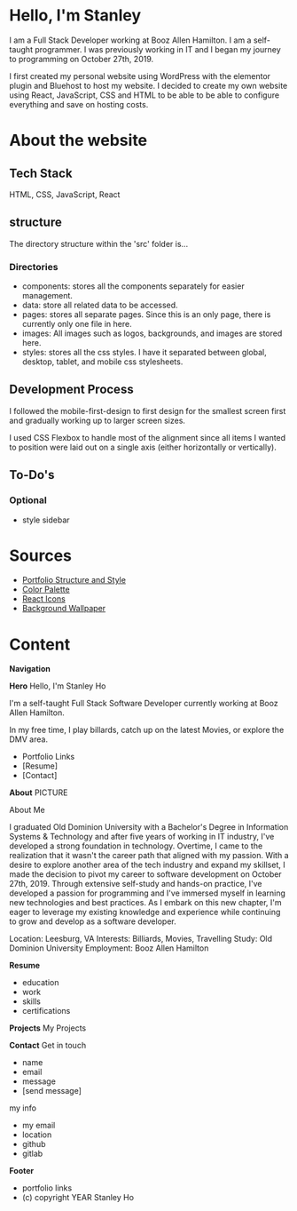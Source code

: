 # Hello, I'm Stanley

I am a Full Stack Developer working at Booz Allen Hamilton. I am a self-taught programmer. I was previously working in IT and I began my journey to programming on October 27th, 2019.

I first created my personal website using WordPress with the elementor plugin and Bluehost to host my website. I decided to create my own website using React, JavaScript, CSS and HTML to be able to be able to configure everything and save on hosting costs.

# About the website

## Tech Stack

HTML, CSS, JavaScript, React

## structure

The directory structure within the 'src' folder is...

### Directories

- components: stores all the components separately for easier management.
- data: store all related data to be accessed.
- pages: stores all separate pages. Since this is an only page, there is currently only one file in here.
- images: All images such as logos, backgrounds, and images are stored here.
- styles: stores all the css styles. I have it separated between global, desktop, tablet, and mobile css stylesheets.

## Development Process

I followed the mobile-first-design to first design for the smallest screen first and gradually working up to larger screen sizes.

I used CSS Flexbox to handle most of the alignment since all items I wanted to position were laid out on a single axis (either horizontally or vertically).

## To-Do's

### Optional

- style sidebar

# Sources

- [Portfolio Structure and Style](https://www.reactresume.com)
- [Color Palette](https://colorhunt.co/palette/3936464f45576d5d6ef4eee0)
- [React Icons](https://react-icons.github.io/react-icons/)
- [Background Wallpaper](https://wallpapercrafter.com/217548-standing-on-the-coastline-of-rocky-beach-cove-at-s.html)

# Content

**Navigation**

**Hero**
Hello, I'm Stanley Ho

I'm a self-taught Full Stack Software Developer currently working at Booz Allen Hamilton.

In my free time, I play billards, catch up on the latest Movies, or explore the DMV area.

- Portfolio Links
- [Resume]
- [Contact]

**About**
PICTURE

About Me

I graduated Old Dominion University with a Bachelor's Degree in Information Systems & Technology and after five years of working in IT industry, I've developed a strong foundation in technology. Overtime, I came to the realization that it wasn't the career path that aligned with my passion. With a desire to explore another area of the tech industry and expand my skillset, I made the decision to pivot my career to software development on October 27th, 2019. Through extensive self-study and hands-on practice, I've developed a passion for programming and I've immersed myself in learning new technologies and best practices. As I embark on this new chapter, I'm eager to leverage my existing knowledge and experience while continuing to grow and develop as a software developer.

Location: Leesburg, VA
Interests: Billiards, Movies, Travelling
Study: Old Dominion University
Employment: Booz Allen Hamilton

**Resume**

- education
- work
- skills
- certifications

**Projects**
My Projects

**Contact**
Get in touch

- name
- email
- message
- [send message]

my info

- my email
- location
- github
- gitlab

**Footer**

- portfolio links
- (c) copyright YEAR Stanley Ho
